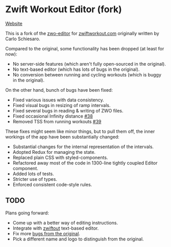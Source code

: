 # Zwift Workout Editor (fork)

[Website](https://nene.github.io/zwo-editor/)

This is a fork of the [zwo-editor][] for [zwiftworkout.com][] originally written by Carlo Schiesaro.

Compared to the original, some functionality has been dropped (at least for now):

- No server-side features (which aren't fully open-sourced in the original).
- No text-based editor (which has lots of bugs in the original).
- No conversion between running and cycling workouts (which is buggy in the original).

On the other hand, bunch of bugs have been fixed:

- Fixed various issues with data consistency.
- Fixed visual bugs in resizing of ramp intervals.
- Fixed several bugs in reading & writing of ZWO files.
- Fixed occasional Infinity distance [#38][]
- Removed TSS from running workouts [#39][]

These fixes might seem like minor things, but to pull them off,
the inner workings of the app have been substantially changed:

- Substantial changes for the internal representation of the intervals.
- Adopted Redux for managing the state.
- Replaced plain CSS with styled-components.
- Refactored away most of the code in 1300-line tightly coupled Editor component.
- Added lots of tests.
- Stricter use of types.
- Enforced consistent code-style rules.

## TODO

Plans going forward:

- Come up with a better way of editing instructions.
- Integrate with [zwiftout][] text-based editor.
- Fix more [bugs from the original][orig-bugs].
- Pick a different name and logo to distinguish from the original.

[zwo-editor]: https://github.com/breiko83/zwo-editor
[zwiftworkout.com]: https://www.zwiftworkout.com/
[orig-bugs]: https://github.com/breiko83/zwo-editor/issues/
[#38]: https://github.com/breiko83/zwo-editor/issues/38
[#39]: https://github.com/breiko83/zwo-editor/issues/39
[zwiftout]: https://github.com/nene/zwiftout
